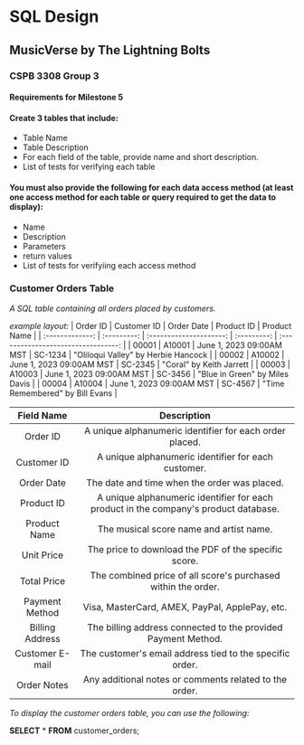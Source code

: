 # SQL Design
## MusicVerse by The Lightning Bolts
### CSPB 3308 Group 3

#### Requirements for Milestone 5
#### Create 3 tables that include:
+ Table Name
+ Table Description
+ For each field of the table, provide name and short description.
+ List of tests for verifying each table

#### You must also provide the following for each data access method (at least one access method for each table or query required to get the data to display):
+ Name
+ Description
+ Parameters
+ return values
+ List of tests for verifyiing each access method

### Customer Orders Table
*A SQL table containing all orders placed by customers.*

*example layout:*
| Order ID        | Customer ID | Order Date               | Product ID  | Product Name                        |
| :-------------: | :---------: | :---------------------:  | :---------: | :---------------------------------: |
| 00001           | A10001      | June 1, 2023 09:00AM MST | SC-1234     | "Oliloqui Valley" by Herbie Hancock |
| 00002           | A10002      | June 1, 2023 09:00AM MST | SC-2345     | "Coral" by Keith Jarrett            |
| 00003           | A10003      | June 1, 2023 09:00AM MST | SC-3456     | "Blue in Green" by Miles Davis      |
| 00004           | A10004      | June 1, 2023 09:00AM MST | SC-4567     | "Time Remembered" by Bill Evans     |

| Field Name       | Description                                                                          |
| :--------------: | :-------------------------------------------------------------:                      |
| Order ID         | A unique alphanumeric identifier for each order placed.                              | 
| Customer ID      | A unique alphanumeric identifier for each customer.                                  | 
| Order Date       | The date and time when the order was placed.                                         | 
| Product ID       | A unique alphanumeric identifier for each product in the company's product database. |
| Product Name     | The musical score name and artist name.                                              |
| Unit Price       | The price to download the PDF of the specific score.                                 |
| Total Price      | The combined price of all score's purchased within the order.                        |
| Payment Method   | Visa, MasterCard, AMEX, PayPal, ApplePay, etc.                                       |
| Billing Address  | The billing address connected to the provided Payment Method.                        |
| Customer E-mail  | The customer's email address tied to the specific order.                             |
| Order Notes      | Any additional notes or comments related to the order.                               |

*To display the customer orders table, you can use the following:*

**SELECT** * **FROM** customer_orders;
